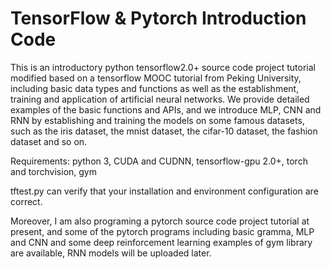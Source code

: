 # TensorFlow & Pytorch Introduction Code
This is an introductory python tensorflow2.0+ source code project tutorial modified based on a tensorflow MOOC tutorial from Peking University,
including basic data types and functions as well as the establishment, training and application of artificial neural networks. 
We provide detailed examples of the basic functions and APIs, and we introduce MLP, CNN and RNN by establishing and training the models on some famous datasets, 
such as the iris dataset, the mnist dataset, the cifar-10 dataset, the fashion dataset and so on.

Requirements:
python 3,
CUDA and CUDNN,
tensorflow-gpu 2.0+,
torch and torchvision,
gym

tftest.py can verify that your installation and environment configuration are correct.

Moreover, I am also programing a pytorch source code project tutorial at present, and some of the pytorch programs including basic gramma, MLP and CNN and some deep reinforcement learning examples of gym library are available, RNN models will be uploaded later.
